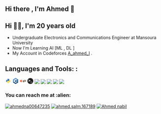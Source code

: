 ## Hi there , I'm Ahmed 👋


## Hi 🙋‍♂️, I'm 20 years old
- Undergraduate Electronics and Communications Engineer at Mansoura University
- Now I'm Learning AI [ML , DL ]
- My Account in Codeforces [A_ahmed_I](https://codeforces.com/profile/A_ahmed_I) .

<h2>Languages and Tools: :</h2>

<code><img height="20" src="https://raw.githubusercontent.com/github/explore/80688e429a7d4ef2fca1e82350fe8e3517d3494d/topics/python/python.png"></code>
<code><img height="20" src="https://raw.githubusercontent.com/github/explore/80688e429a7d4ef2fca1e82350fe8e3517d3494d/topics/cpp/cpp.png"></code>
<code><img height="20" src="https://raw.githubusercontent.com/github/explore/80688e429a7d4ef2fca1e82350fe8e3517d3494d/topics/git/git.png"></code>
<code><img height="20" src="https://raw.githubusercontent.com/github/explore/80688e429a7d4ef2fca1e82350fe8e3517d3494d/topics/terminal/terminal.png"></code>
<code><img height="20" src="https://img.shields.io/badge/Jupyter-white?logo=Jupyter)https://img.shields.io/badge/Jupyter-white?logo=Jupyter"></code>
<code><img height="20" src="https://img.shields.io/badge/Pandas-darkred?logo=Pandas"></code>
<code><img height="20" src="https://img.shields.io/badge/-Numpy-lightgray?style=flat&logo=Numpy&logoColor=white&link=https://github.com/Quananhle/Python-AWS-TradingAI)](https://github.com/Quananhle/Python-AWS-TradingAI"></code>
<code><img height="20" src="https://img.shields.io/badge/-Matplotlib-black?style=flat&logo=Matplotlib&logoColor=white&link=https://github.com/Quananhle/Python-AWS-TradingAI)](https://github.com/Quananhle/Python-AWS-TradingAI"></code>
<code><img height="20" src="https://seaborn.pydata.org/_images/logo-mark-lightbg.svg"></code>


<h3 align="left">You can reach me at :alien:</h3>
<p align="left">
<a href="https://twitter.com/ahmedna00647235" target="blank"><img align="center" src="https://raw.githubusercontent.com/rahuldkjain/github-profile-readme-generator/master/src/images/icons/Social/twitter.svg" alt="ahmedna00647235" height="30" width="40" /></a>
<a href="https://fb.com/ahmed.salm.167189" target="blank"><img align="center" src="https://raw.githubusercontent.com/rahuldkjain/github-profile-readme-generator/master/src/images/icons/Social/facebook.svg" alt="ahmed.salm.167189" height="30" width="40" /></a>
<a href="https://www.linkedin.com/in/ahmed-nabil-4b0180263" target="blank"><img align="center" src="https://raw.githubusercontent.com/rahuldkjain/github-profile-readme-generator/master/src/images/icons/Social/linked-in-alt.svg" alt="Ahmed nabil" height="30" width="40" /></a>
